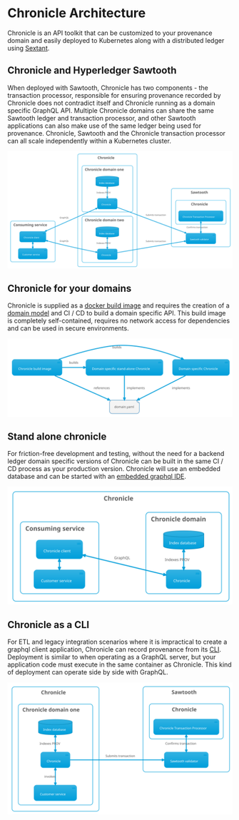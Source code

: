 
# Chronicle Architecture

Chronicle is an API toolkit that can be customized to your provenance domain and easily deployed to Kubernetes along with a distributed ledger using [Sextant](https://www.blockchaintp.com/sextant).

## Chronicle and Hyperledger Sawtooth

When deployed with Sawtooth, Chronicle has two components - the transaction processor, responsible for ensuring provenance recorded by Chronicle does not contradict itself and Chronicle running as a domain specific GraphQL API. Multiple Chronicle domains can share the same Sawtooth ledger and transaction processor, and other Sawtooth applications can also make use of the same ledger being used for provenance. Chronicle, Sawtooth and the Chronicle transaction processor can all scale independently within a Kubernetes cluster.

![file](diagrams/out/deployment.svg)

## Chronicle for your domains

Chronicle is supplied as a [docker build image](./building.md) and requires the creation of a [domain model](./domain_modelling.md) and CI / CD to build a domain specific API. This build image is completely self-contained, requires no network access for dependencies and can be used in secure environments.

![file](diagrams/out/domain_specific.svg)

## Stand alone chronicle

For friction-free development and testing, without the need for a backend ledger domain specific versions of Chronicle can be built in the same CI / CD process as your production version. Chronicle will use an embedded database and can be started with an [embedded graphql IDE](./cli.md#serve-graphql).

![file](diagrams/out/stand-alone-deployment.svg)

## Chronicle as a CLI

For ETL and legacy integration scenarios where it is impractical to create a graphql client application, Chronicle can record provenance from its [CLI](./cli.md). Deployment is similar to when operating as a GraphQL server, but your application code must execute in the same container as Chronicle. This kind of deployment can operate side by side with GraphQL.

![file](diagrams/out/deployment-cli.svg)
